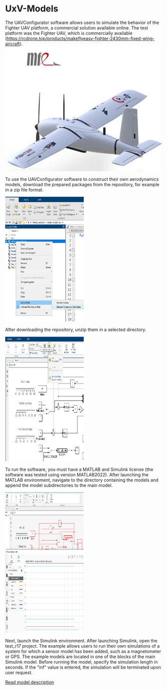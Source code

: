 # UxV-Models
The UAVConfigurator software allows users to simulate the behavior of the Fighter UAV platform, a commercial solution available online. 
The test platform was the Fighter UAV, which is commercially available (https://rcdrone.top/products/makeflyeasy-fighter-2430mm-fixed-wing-aircraft).
<img src="documentation/Fig0.png" alt="drawing" width="100%" height="400"/>

To use the UAVConfigurator software to construct their own aerodynamics models, download the prepared packages from the repository, for example in a zip file format. 

<img src="documentation/Fig1.png" alt="drawing" width="50%" height="400"/>

After downloading the repository, unzip them in a selected directory. 

<img src="documentation/Fig2.png" alt="drawing" width="50%" height="400"/>

To run the software, you must have a MATLAB and Simulink license (the software was tested using version MATLAB2022). After launching the MATLAB environment, navigate to the directory containing the models and append the model subdirectories to the main model. 

<img src="documentation/Fig3.png" alt="drawing" width="50%" height="450"/>

Next, launch the Simulink environment. After launching Simulink, open the test_r17 project. The example allows users to run their own simulations of a system for which a sensor model has been added, such as a magnetometer or GPS. The example models are located in one of the blocks of the main Simulink model. 
Before running the model, specify the simulation length in seconds. If the "inf" value is entered, the simulation will be terminated upon user request. 

[Read model description](documentation/README.md)



